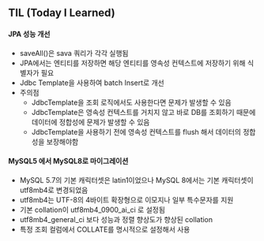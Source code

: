 ## TIL (Today I Learned)


#### JPA 성능 개선
- saveAll()은 sava 쿼리가 각각 실행됨
- JPA에서는 엔티티를 저장하면 해당 엔티티를 영속성 컨텍스트에 저장하기 위해 식별자가 필요
- Jdbc Template을 사용하여 batch Insert로 개선
- 주의점
  - JdbcTemplate을 조회 로직에서도 사용한다면 문제가 발생할 수 있음
  - JdbcTemplate은 영속성 컨텍스트를 거치지 않고 바로 DB를 조회하기 때문에 데이터에 정합성에 문제가 발생할 수 있음
  - JdbcTemplate을 사용하기 전에 영속성 컨텍스트를 flush 해서 데이터의 정합성을 보장해야함


#### MySQL5 에서 MySQL8로 마이그레이션
- MySQL 5.7의 기본 캐릭터셋은 latin1이었으나 MySQL 8에서는 기본 캐릭터셋이 utf8mb4로 변경되었음
- utf8mb4는 UTF-8의 4바이트 확장형으로 이모지나 일부 특수문자를 지원
- 기본 collation이 utf8mb4_0900_ai_ci 로 설정됨
- utf8mb4_general_ci 보다 성능과 정렬 향상도가 향상된 collation
- 특정 조회 컬럼에서 COLLATE를 명시적으로 설정해서 사용

